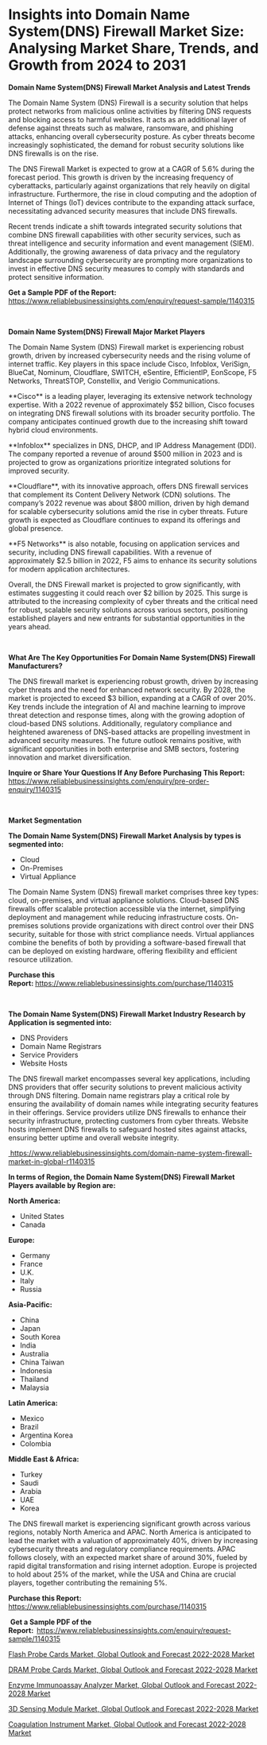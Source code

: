 <p><h1>Insights into Domain Name System(DNS) Firewall Market Size: Analysing Market Share, Trends, and Growth from 2024 to 2031</h1></p><p><strong>Domain Name System(DNS) Firewall Market Analysis and Latest Trends</strong></p>
<p><p>The Domain Name System (DNS) Firewall is a security solution that helps protect networks from malicious online activities by filtering DNS requests and blocking access to harmful websites. It acts as an additional layer of defense against threats such as malware, ransomware, and phishing attacks, enhancing overall cybersecurity posture. As cyber threats become increasingly sophisticated, the demand for robust security solutions like DNS firewalls is on the rise.</p><p>The DNS Firewall Market is expected to grow at a CAGR of 5.6% during the forecast period. This growth is driven by the increasing frequency of cyberattacks, particularly against organizations that rely heavily on digital infrastructure. Furthermore, the rise in cloud computing and the adoption of Internet of Things (IoT) devices contribute to the expanding attack surface, necessitating advanced security measures that include DNS firewalls.</p><p>Recent trends indicate a shift towards integrated security solutions that combine DNS firewall capabilities with other security services, such as threat intelligence and security information and event management (SIEM). Additionally, the growing awareness of data privacy and the regulatory landscape surrounding cybersecurity are prompting more organizations to invest in effective DNS security measures to comply with standards and protect sensitive information.</p></p>
<p><strong>Get a Sample PDF of the Report:&nbsp;</strong> <a href="https://www.reliablebusinessinsights.com/enquiry/request-sample/1140315?utm_campaign=1611&utm_medium=2&utm_source=Github&utm_content=ia&utm_term=14102024&utm_id=domain-name-systemdns-firewall">https://www.reliablebusinessinsights.com/enquiry/request-sample/1140315</a></p>
<p>&nbsp;</p>
<p><strong>Domain Name System(DNS) Firewall Major Market Players</strong></p>
<p><p>The Domain Name System (DNS) Firewall market is experiencing robust growth, driven by increased cybersecurity needs and the rising volume of internet traffic. Key players in this space include Cisco, Infoblox, VeriSign, BlueCat, Nominum, Cloudflare, SWITCH, eSentire, EfficientIP, EonScope, F5 Networks, ThreatSTOP, Constellix, and Verigio Communications.</p><p>**Cisco** is a leading player, leveraging its extensive network technology expertise. With a 2022 revenue of approximately $52 billion, Cisco focuses on integrating DNS firewall solutions with its broader security portfolio. The company anticipates continued growth due to the increasing shift toward hybrid cloud environments.</p><p>**Infoblox** specializes in DNS, DHCP, and IP Address Management (DDI). The company reported a revenue of around $500 million in 2023 and is projected to grow as organizations prioritize integrated solutions for improved security.</p><p>**Cloudflare**, with its innovative approach, offers DNS firewall services that complement its Content Delivery Network (CDN) solutions. The company’s 2022 revenue was about $800 million, driven by high demand for scalable cybersecurity solutions amid the rise in cyber threats. Future growth is expected as Cloudflare continues to expand its offerings and global presence.</p><p>**F5 Networks** is also notable, focusing on application services and security, including DNS firewall capabilities. With a revenue of approximately $2.5 billion in 2022, F5 aims to enhance its security solutions for modern application architectures.</p><p>Overall, the DNS Firewall market is projected to grow significantly, with estimates suggesting it could reach over $2 billion by 2025. This surge is attributed to the increasing complexity of cyber threats and the critical need for robust, scalable security solutions across various sectors, positioning established players and new entrants for substantial opportunities in the years ahead.</p></p>
<p>&nbsp;</p>
<p><strong>What Are The Key Opportunities For Domain Name System(DNS) Firewall Manufacturers?</strong></p>
<p><p>The DNS firewall market is experiencing robust growth, driven by increasing cyber threats and the need for enhanced network security. By 2028, the market is projected to exceed $3 billion, expanding at a CAGR of over 20%. Key trends include the integration of AI and machine learning to improve threat detection and response times, along with the growing adoption of cloud-based DNS solutions. Additionally, regulatory compliance and heightened awareness of DNS-based attacks are propelling investment in advanced security measures. The future outlook remains positive, with significant opportunities in both enterprise and SMB sectors, fostering innovation and market diversification.</p></p>
<p><strong>Inquire or Share Your Questions If Any Before Purchasing This Report:</strong> <a href="https://www.reliablebusinessinsights.com/enquiry/pre-order-enquiry/1140315?utm_campaign=1611&utm_medium=2&utm_source=Github&utm_content=ia&utm_term=14102024&utm_id=domain-name-systemdns-firewall">https://www.reliablebusinessinsights.com/enquiry/pre-order-enquiry/1140315</a></p>
<p>&nbsp;</p>
<p><strong>Market Segmentation</strong></p>
<p><strong>The Domain Name System(DNS) Firewall Market Analysis by types is segmented into:</strong></p>
<p><ul><li>Cloud</li><li>On-Premises</li><li>Virtual Appliance</li></ul></p>
<p><p>The Domain Name System (DNS) firewall market comprises three key types: cloud, on-premises, and virtual appliance solutions. Cloud-based DNS firewalls offer scalable protection accessible via the internet, simplifying deployment and management while reducing infrastructure costs. On-premises solutions provide organizations with direct control over their DNS security, suitable for those with strict compliance needs. Virtual appliances combine the benefits of both by providing a software-based firewall that can be deployed on existing hardware, offering flexibility and efficient resource utilization.</p></p>
<p><strong>Purchase this Report:&nbsp;</strong><a href="https://www.reliablebusinessinsights.com/purchase/1140315?utm_campaign=1611&utm_medium=2&utm_source=Github&utm_content=ia&utm_term=14102024&utm_id=domain-name-systemdns-firewall">https://www.reliablebusinessinsights.com/purchase/1140315</a></p>
<p>&nbsp;</p>
<p><strong>The Domain Name System(DNS) Firewall Market Industry Research by Application is segmented into:</strong></p>
<p><ul><li>DNS Providers</li><li>Domain Name Registrars</li><li>Service Providers</li><li>Website Hosts</li></ul></p>
<p><p>The DNS firewall market encompasses several key applications, including DNS providers that offer security solutions to prevent malicious activity through DNS filtering. Domain name registrars play a critical role by ensuring the availability of domain names while integrating security features in their offerings. Service providers utilize DNS firewalls to enhance their security infrastructure, protecting customers from cyber threats. Website hosts implement DNS firewalls to safeguard hosted sites against attacks, ensuring better uptime and overall website integrity.</p></p>
<p><a href="https://www.reliablebusinessinsights.com/domain-name-system-firewall-market-in-global-r1140315?utm_campaign=1611&utm_medium=2&utm_source=Github&utm_content=ia&utm_term=14102024&utm_id=domain-name-systemdns-firewall">&nbsp;https://www.reliablebusinessinsights.com/domain-name-system-firewall-market-in-global-r1140315</a></p>
<p><strong>In terms of Region, the Domain Name System(DNS) Firewall Market Players available by Region are:</strong></p>
<p>
    <p> <strong> North America: </strong>
        <ul>
            <li>United States</li>
            <li>Canada</li>
        </ul>
        </p> 
    <p> <strong> Europe: </strong>
        <ul>
            <li>Germany</li>
            <li>France</li>
            <li>U.K.</li>
            <li>Italy</li>
            <li>Russia</li>
        </ul>
        </p> 
    <p> <strong> Asia-Pacific: </strong>
        <ul>
            <li>China</li>
            <li>Japan</li>
            <li>South Korea</li>
            <li>India</li>
            <li>Australia</li>
            <li>China Taiwan</li>
            <li>Indonesia</li>
            <li>Thailand</li>
            <li>Malaysia</li>
        </ul>
        </p> 
    <p> <strong> Latin America: </strong>
        <ul>
            <li>Mexico</li>
            <li>Brazil</li>
            <li>Argentina Korea</li>
            <li>Colombia</li>
        </ul>
        </p> 
    <p> <strong> Middle East & Africa: </strong>
        <ul>
            <li>Turkey</li>
            <li>Saudi</li>
            <li>Arabia</li>
            <li>UAE</li>
            <li>Korea</li>
        </ul>
    </p>
    </p>
<p><p>The DNS firewall market is experiencing significant growth across various regions, notably North America and APAC. North America is anticipated to lead the market with a valuation of approximately 40%, driven by increasing cybersecurity threats and regulatory compliance requirements. APAC follows closely, with an expected market share of around 30%, fueled by rapid digital transformation and rising internet adoption. Europe is projected to hold about 25% of the market, while the USA and China are crucial players, together contributing the remaining 5%.</p></p>
<p><strong>Purchase this Report: </strong><a href="https://www.reliablebusinessinsights.com/purchase/1140315?utm_campaign=1611&utm_medium=2&utm_source=Github&utm_content=ia&utm_term=14102024&utm_id=domain-name-systemdns-firewall">https://www.reliablebusinessinsights.com/purchase/1140315</a></p>
<p>&nbsp;<strong>Get a Sample PDF of the Report:&nbsp;&nbsp;</strong><a href="https://www.reliablebusinessinsights.com/enquiry/request-sample/1140315?utm_campaign=1611&utm_medium=2&utm_source=Github&utm_content=ia&utm_term=14102024&utm_id=domain-name-systemdns-firewall">https://www.reliablebusinessinsights.com/enquiry/request-sample/1140315</a></p>
<p><strong></strong></p>
<p><p><a href="https://www.linkedin.com/pulse/surfing-flash-probe-cards-market-global-outlook-forecast-2022-2028-mdqgf?trk=public_post_embed_feed-article-content&utm_campaign=1611&utm_medium=2&utm_source=Github&utm_content=ia&utm_term=14102024&utm_id=domain-name-systemdns-firewall">Flash Probe Cards Market, Global Outlook and Forecast 2022-2028 Market</a></p><p><a href="https://www.linkedin.com/pulse/dram-probe-cards-market-global-outlook-forecast-2022-2028-size-ofj8f?trk=public_post_embed_feed-article-content&utm_campaign=1611&utm_medium=2&utm_source=Github&utm_content=ia&utm_term=14102024&utm_id=domain-name-systemdns-firewall">DRAM Probe Cards Market, Global Outlook and Forecast 2022-2028 Market</a></p><p><a href="https://www.linkedin.com/pulse/enzyme-immunoassay-analyzer-market-global-outlook-forecast-gifbe?trk=public_post_embed_feed-article-content&utm_campaign=1611&utm_medium=2&utm_source=Github&utm_content=ia&utm_term=14102024&utm_id=domain-name-systemdns-firewall">Enzyme Immunoassay Analyzer Market, Global Outlook and Forecast 2022-2028 Market</a></p><p><a href="https://www.linkedin.com/pulse/3d-sensing-module-market-global-outlook-forecast-2022-2028-snzae?trk=public_post_embed_feed-article-content&utm_campaign=1611&utm_medium=2&utm_source=Github&utm_content=ia&utm_term=14102024&utm_id=domain-name-systemdns-firewall">3D Sensing Module Market, Global Outlook and Forecast 2022-2028 Market</a></p><p><a href="https://www.linkedin.com/pulse/global-coagulation-instrument-market-outlook-forecast-2022-2028-juoce?trk=public_post_embed_feed-article-content&utm_campaign=1611&utm_medium=2&utm_source=Github&utm_content=ia&utm_term=14102024&utm_id=domain-name-systemdns-firewall">Coagulation Instrument Market, Global Outlook and Forecast 2022-2028 Market</a></p></p>